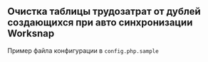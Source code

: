 ## Очистка таблицы трудозатрат от дублей создающихся при авто синхронизации Worksnap

Пример файла конфигурации в `config.php.sample`
